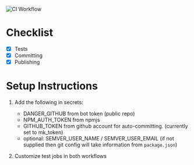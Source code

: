 ![CI Workflow](https://user-images.githubusercontent.com/29791650/64193157-31ce0d80-ce4a-11e9-99ad-fbfe2780d3ce.png)

# Checklist
- [x] Tests
- [x] Committing
- [x] Publishing

<!-- # Questions
- [ ] Use a Docker account?
  - [ ] vs using CLI to install the files onto the repo
- [ ] Monorepo?
  - [ ] Purpose is to install it once and applied to all its children?
  - [ ] Alternative is to install per repo in an organization?
- [ ] How to make lint/test/coverage settings suitable for any repos? -->

# Setup Instructions
1. Add the following in secrets:
    - DANGER_GITHUB from bot token (public repo)
    - NPM_AUTH_TOKEN from npmjs
    - GITHUB_TOKEN from github account for auto-committing. (currently set to mk_token)
    - optional: SEMVER_USER_NAME / SEMVER_USER_EMAIL 
      (if not supplied then git config will take information from `package.json`)

2. Customize test jobs in both workflows
